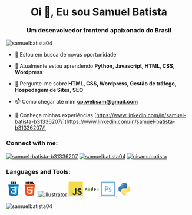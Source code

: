 <h1 align="center">Oi 👋, Eu sou Samuel Batista</h1>
<h3 align="center">Um desenvolvedor frontend apaixonado do Brasil</h3>

<p align="left"> <img src="https://komarev.com/ghpvc/?username=samuelbatista04&label=Profile%20views&color=0e75b6&style=flat" alt="samuelbatista04" /> </p>

- 🔭 Estou em busca de novas oportunidade

- 🌱 Atualmente estou aprendendo **Python, Javascript, HTML, CSS, Wordpress**

- 💬 Pergunte-me sobre **HTML, CSS, Wordpress, Gestão de tráfego, Hospedagem de Sites, SEO**

- 📫 Como chegar até mim **cp.websam@gmail.com**

- 📄 Conheça minhas experiências [https://www.linkedin.com/in/samuel-batista-b31336207/](https://www.linkedin.com/in/samuel-batista-b31336207/)

<h3 align="left">Connect with me:</h3>
<p align="left">
<a href="https://linkedin.com/in/samuel-batista-b31336207" target="blank"><img align="center" src="https://raw.githubusercontent.com/rahuldkjain/github-profile-readme-generator/master/src/images/icons/Social/linked-in-alt.svg" alt="samuel-batista-b31336207" height="30" width="40" /></a>
<a href="https://fb.com/samuelbatista04" target="blank"><img align="center" src="https://raw.githubusercontent.com/rahuldkjain/github-profile-readme-generator/master/src/images/icons/Social/facebook.svg" alt="samuelbatista04" height="30" width="40" /></a>
<a href="https://instagram.com/oisamubatista" target="blank"><img align="center" src="https://raw.githubusercontent.com/rahuldkjain/github-profile-readme-generator/master/src/images/icons/Social/instagram.svg" alt="oisamubatista" height="30" width="40" /></a>
</p>

<h3 align="left">Languages and Tools:</h3>
<p align="left"> <a href="https://www.w3schools.com/css/" target="_blank" rel="noreferrer"> <img src="https://raw.githubusercontent.com/devicons/devicon/master/icons/css3/css3-original-wordmark.svg" alt="css3" width="40" height="40"/> </a> <a href="https://www.w3.org/html/" target="_blank" rel="noreferrer"> <img src="https://raw.githubusercontent.com/devicons/devicon/master/icons/html5/html5-original-wordmark.svg" alt="html5" width="40" height="40"/> </a> <a href="https://www.adobe.com/in/products/illustrator.html" target="_blank" rel="noreferrer"> <img src="https://www.vectorlogo.zone/logos/adobe_illustrator/adobe_illustrator-icon.svg" alt="illustrator" width="40" height="40"/> </a> <a href="https://developer.mozilla.org/en-US/docs/Web/JavaScript" target="_blank" rel="noreferrer"> <img src="https://raw.githubusercontent.com/devicons/devicon/master/icons/javascript/javascript-original.svg" alt="javascript" width="40" height="40"/> </a> <a href="https://nodejs.org" target="_blank" rel="noreferrer"> <img src="https://raw.githubusercontent.com/devicons/devicon/master/icons/nodejs/nodejs-original-wordmark.svg" alt="nodejs" width="40" height="40"/> </a> <a href="https://www.photoshop.com/en" target="_blank" rel="noreferrer"> <img src="https://raw.githubusercontent.com/devicons/devicon/master/icons/photoshop/photoshop-line.svg" alt="photoshop" width="40" height="40"/> </a> <a href="https://www.python.org" target="_blank" rel="noreferrer"> <img src="https://raw.githubusercontent.com/devicons/devicon/master/icons/python/python-original.svg" alt="python" width="40" height="40"/> </a> </p>

<p><img align="center" src="https://github-readme-stats.vercel.app/api/top-langs?username=samuelbatista04&show_icons=true&locale=en&layout=compact" alt="samuelbatista04" /></p>

<!---
- 👋 Hi, I’m @samuelbatista04
- 👀 I’m interested in ...
- 🌱 I’m currently learning ...
- 💞️ I’m looking to collaborate on ...
- 📫 How to reach me ...


samuelbatista04/samuelbatista04 is a ✨ special ✨ repository because its `README.md` (this file) appears on your GitHub profile.
You can click the Preview link to take a look at your changes.
--->
